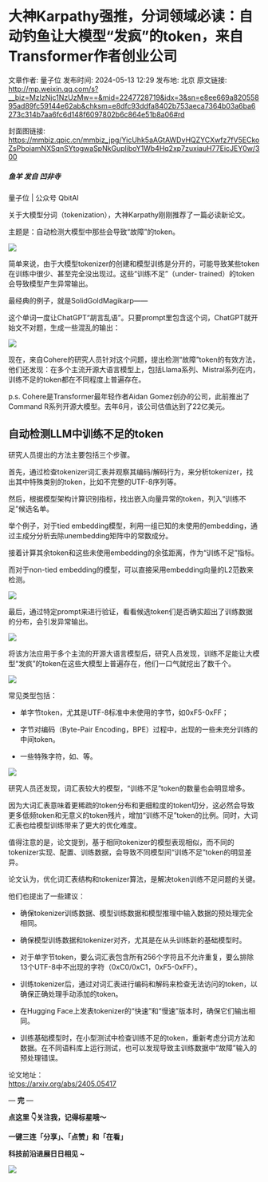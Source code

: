# 大神Karpathy强推，分词领域必读：自动钓鱼让大模型“发疯”的token，来自Transformer作者创业公司

文章作者: 量子位
发布时间: 2024-05-13 12:29
发布地: 北京
原文链接: http://mp.weixin.qq.com/s?__biz=MzIzNjc1NzUzMw==&mid=2247728719&idx=3&sn=e8ee669a82055895ad89fc59144e62ab&chksm=e8dfc93ddfa8402b753aeca7364b03a6ba6273c314b7aa6fc6d148f6097802b6c864e51b8a06#rd

封面图链接: https://mmbiz.qpic.cn/mmbiz_jpg/YicUhk5aAGtAWDvHQZYCXwfz7fV5ECkoZsPboiamNXSqnSYtogwaSpNkGupliboY1Wb4Hq2xp7zuxiauH77EicJEY0w/300

##### 鱼羊 发自 凹非寺  
量子位 | 公众号 QbitAI

关于大模型分词（tokenization），大神Karpathy刚刚推荐了一篇必读新论文。

主题是：自动检测大模型中那些会导致“故障”的token。

![](https://mmbiz.qpic.cn/mmbiz_png/YicUhk5aAGtAWDvHQZYCXwfz7fV5ECkoZQvaM61HBn6IVUNnAkBRibyOfEjic6QkwG9H4oSRpGSJPdQnKTVZ69gfQ/640?wx_fmt=png&from=appmsg)

简单来说，由于大模型tokenizer的创建和模型训练是分开的，可能导致某些token在训练中很少、甚至完全没出现过。这些“训练不足”（under-
trained）的token会导致模型产生异常输出。

最经典的例子，就是SolidGoldMagikarp——

这个单词一度让ChatGPT“胡言乱语”。只要prompt里包含这个词，ChatGPT就开始文不对题，生成一些混乱的输出：

![](https://mmbiz.qpic.cn/mmbiz_png/YicUhk5aAGtAWDvHQZYCXwfz7fV5ECkoZyvYtmADHdXL9xIyazNvbLfngl2uQiak0kHA5gskepPKqDG1e0CbDS3g/640?wx_fmt=png&from=appmsg)

现在，来自Cohere的研究人员针对这个问题，提出检测“故障”token的有效方法，他们还发现：在多个主流开源大语言模型上，包括Llama系列、Mistral系列在内，训练不足的token都在不同程度上普遍存在。

p.s. Cohere是Transformer最年轻作者Aidan Gomez创办的公司，此前推出了Command
R系列开源大模型。去年6月，该公司估值达到了22亿美元。

## 自动检测LLM中训练不足的token

研究人员提出的方法主要包括三个步骤。

首先，通过检查tokenizer词汇表并观察其编码/解码行为，来分析tokenizer，找出其中特殊类别的token，比如不完整的UTF-8序列等。

然后，根据模型架构计算识别指标，找出嵌入向量异常的token，列入“训练不足”候选名单。

举个例子，对于tied embedding模型，利用一组已知的未使用的embedding，通过主成分分析去除unembedding矩阵中的常数成分。

接着计算其余token和这些未使用embedding的余弦距离，作为“训练不足”指标。

而对于non-tied embedding的模型，可以直接采用embedding向量的L2范数来检测。

![](https://mmbiz.qpic.cn/mmbiz_png/YicUhk5aAGtAWDvHQZYCXwfz7fV5ECkoZAnYeWKzoXyOeRf7ouT1IQdcuvmIlZJ4aIu11NBeTWBicaGxMspGsHyQ/640?wx_fmt=png&from=appmsg)

最后，通过特定prompt来进行验证，看看候选token们是否确实超出了训练数据的分布，会引发异常输出。

![](https://mmbiz.qpic.cn/mmbiz_png/YicUhk5aAGtAWDvHQZYCXwfz7fV5ECkoZVqyjfsFqPwCB0616Tq1GXmg28NSC0HpD63KYybX0EicyvB3o9j62lfg/640?wx_fmt=png&from=appmsg)

将该方法应用于多个主流的开源大语言模型后，研究人员发现，训练不足能让大模型“发疯”的token在这些大模型上普遍存在，他们一口气就挖出了数千个。

![](https://mmbiz.qpic.cn/mmbiz_jpg/YicUhk5aAGtAWDvHQZYCXwfz7fV5ECkoZsibT2bHfiaSzicG8KrzE1r5HQMxELPyic7uicO0hQicFqEGYqGvWHyMMAsJQ/640?wx_fmt=jpeg&from=appmsg)

常见类型包括：

  * 单字节token，尤其是UTF-8标准中未使用的字节，如0xF5-0xFF；

  * 字节对编码（Byte-Pair Encoding，BPE）过程中，出现的一些未充分训练的中间token。

  * 一些特殊字符，如<pad>、<unk>等。

![](https://mmbiz.qpic.cn/mmbiz_png/YicUhk5aAGtAWDvHQZYCXwfz7fV5ECkoZ7QJkYdNSpicOuQAVoLrrswPSGop9GU6z9w1y8VwOPSAbIunqd7rS0rw/640?wx_fmt=png&from=appmsg)

研究人员还发现，词汇表较大的模型，“训练不足”token的数量也会明显增多。

因为大词汇表意味着更稀疏的token分布和更细粒度的token切分，这必然会导致更多低频token和无意义的token残片，增加“训练不足”token的比例。同时，大词汇表也给模型训练带来了更大的优化难度。

值得注意的是，论文提到，基于相同tokenizer的模型表现相似，而不同的tokenizer实现、配置、训练数据，会导致不同模型间“训练不足”token的明显差异。

论文认为，优化词汇表结构和tokenizer算法，是解决token训练不足问题的关键。

他们也提出了一些建议：

  * 确保tokenizer训练数据、模型训练数据和模型推理中输入数据的预处理完全相同。

  * 确保模型训练数据和tokenizer对齐，尤其是在从头训练新的基础模型时。

  * 对于单字节token，要么词汇表包含所有256个字符且不允许重复，要么排除13个UTF-8中不出现的字符（0xC0/0xC1，0xF5-0xFF）。

  * 训练tokenizer后，通过对词汇表进行编码和解码来检查无法访问的token，以确保正确处理手动添加的token。

  * 在Hugging Face上发表tokenizer的“快速”和“慢速”版本时，确保它们输出相同。

  * 训练基础模型时，在小型测试中检查训练不足的token，重新考虑分词方法和数据。在不同语料库上运行测试，也可以发现导致主训练数据中“故障”输入的预处理错误。

论文地址：  
https://arxiv.org/abs/2405.05417

— **完** —

**点这里 👇关注我，记得标星哦～**

**一键三连「分享」、「点赞」和「在看」**

**科技前沿进展日日相见 ~**

![](https://mmbiz.qpic.cn/mmbiz_svg/g9RQicMD01M0tYoRQT2cMQRmPS5ZDyrrfzeksiay90KaDzlGBH61icqHxmgFKfvfXtVuwTHV740CDLAaXU1LIfZyoJEpYKcRIiaE/640?wx_fmt=svg)

